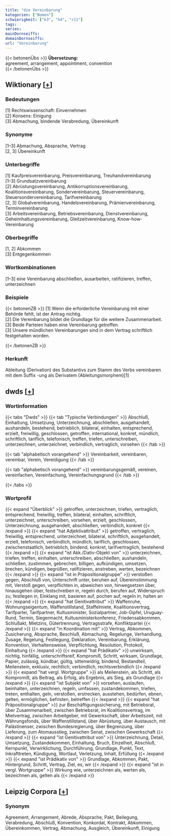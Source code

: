 ```yaml
---
title: "die Vereinbarung"
kategorien: ["Nomen"]
schwierigkeit: ["k3", "h4", "r11"]
tags:
series:
mainDornseiffs:
domainDornseiffs:
url: "Vereinbarung"
---
```


{{< betonenÜbs >}}
**Übersetzung:**  
agreement, arrangement, appointment, convention  
{{< /betonenÜbs >}}

## Wiktionary [[+](https://de.wiktionary.org/wiki/Vereinbarung)]

### Bedeutungen
[1] Rechtswissenschaft: Einvernehmen  
[2] Konsens: Einigung  
[3] Abmachung, bindende Verabredung, Übereinkunft  

### Synonyme
[1–3] Abmachung, Absprache, Vertrag  
[2, 3] Übereinkunft  

### Unterbegriffe
[1] Kaufpreisvereinbarung, Preisvereinbarung, Treuhandvereinbarung  
[1–3] Grundsatzvereinbarung  
[2] Abrüstungsvereinbarung, Antikorruptionsvereinbarung, Koalitionsvereinbarung, Sondervereinbarung, Steuervereinbarung, Steuersondervereinbarung, Tarifvereinbarung  
[2, 3] Globalvereinbarung, Handelsvereinbarung, Prämienvereinbarung, Terminvereinbarung  
[3] Arbeitsvereinbarung, Betriebsvereinbarung, Dienstvereinbarung, Geheimhaltungsvereinbarung, Gleitzeitvereinbarung, Know-how-Vereinbarung  

### Oberbegriffe
[1, 2] Abkommen  
[3] Entgegenkommen  

### Wortkombinationen
[1–3] eine Vereinbarung abschließen, ausarbeiten, ratifizieren, treffen, unterzeichnen  

### Beispiele
{{< betonenZB >}}
[1] Wenn die erforderliche Vereinbarung mit einer Behörde fehlt, ist der Antrag nichtig.  
[2] Die Vereinbarung bildet die Grundlage für die weitere Zusammenarbeit.  
[3] Beide Parteien haben eine Vereinbarung getroffen.  
[3] Unsere mündlichen Vereinbarungen sind in dem Vertrag schriftlich festgehalten worden.  

{{< /betonenZB >}}
### Herkunft
Ableitung (Derivation) des Substantivs zum Stamm des Verbs vereinbaren mit dem Suffix -ung als Derivatem (Ableitungsmorphem)[1]  



## dwds [[+](https://www.dwds.de/wb/Vereinbarung)]

### Wortinformation
{{< tabs "Dwds" >}}
{{< tab "Typische Verbindungen" >}}
Abschluß, Einhaltung, Umsetzung, Unterzeichnung, abschließen, ausgehandelt, aushandeln, bestehend, betrieblich, bilateral, einhalten, entsprechend, erzielt, freiwillig, geschlossen, getroffen, international, konkret, mündlich, schriftlich, tariflich, telefonisch, treffen, triefen, unterschreiben, unterzeichnen, unterzeichnet, verbindlich, vertraglich, vorsehen
{{< /tab >}}

{{< tab "alphabetisch vorangehend" >}}
Vereinbarkeit, vereinbaren, vereinbar, Verein, Vereidigung
{{< /tab >}}

{{< tab "alphabetisch vorangehend" >}}
vereinbarungsgemäß, vereinen, vereinfachen, Vereinfachung, Vereinfachungsgrund
{{< /tab >}}

{{< /tabs >}}

### Wortprofil
{{< expand "Überblick" >}} getroffen, unterzeichnen, triefen, vertraglich, entsprechend, freiwillig, treffen, bilateral, einhalten, schriftlich, unterzeichnet, unterschreiben, vorsehen, erzielt, geschlossen, Unterzeichnung, ausgehandelt, abschließen, verbindlich, konkret {{< /expand >}}
{{< expand "hat Adjektivattribut" >}} getroffen, vertraglich, freiwillig, entsprechend, unterzeichnet, bilateral, schriftlich, ausgehandelt, erzielt, telefonisch, verbindlich, mündlich, tariflich, geschlossen, zwischenstaatlich, betrieblich, bindend, konkret, tarifvertraglich, bestehend {{< /expand >}}
{{< expand "ist Akk./Dativ-Objekt von" >}} unterzeichnen, triefen, treffen, einhalten, unterschreiben, abschließen, aushandeln, schließen, zustimmen, gebrechen, billigen, aufkündigen, umsetzen, brechen, kündigen, begrüßen, ratifizieren, anstreben, werten, bezeichnen {{< /expand >}}
{{< expand "ist in Präpositionalgruppe" >}} verstoßen gegen, Abschluß von, Unterschrift unter, beruhen auf, Übereinstimmung mit, Verstoß gegen, verpflichten in, abweichen von, hinwegsetzen über, hinausgehen über, festschreiben in, regeln durch, berufen auf, Widerspruch zu, festlegen in, Einklang mit, basieren auf, pochen auf, regeln in, halten an {{< /expand >}}
{{< expand "hat Genitivattribut" >}} Waffenruhe, Wohnungseigentum, Waffenstillstand, Staffelmiete, Koalitionsvertrag, Tarifpartei, Tarifpartner, Kultusminister, Sozialpartner, Job-Gipfel, Uruguay-Rund, Termin, Siegermacht, Kultusministerkonferenz, Friedensabkommen, Schlußakt, Mietzins, Gütertrennung, Vertragsstrafe, Konfliktpartei {{< /expand >}}
{{< expand "in Koordination mit" >}} Vertrag, Abkommen, Zusicherung, Absprache, Beschluß, Abmachung, Regelunge, Verhandlung, Zusage, Regelung, Festlegung, Deklaration, Vereinbarung, Erklärung, Konvention, Verhaltensweise, Verpflichtung, Resolution, Protokoll, Einhaltung {{< /expand >}}
{{< expand "hat Prädikativ" >}} unwirksam, nichtig, hinfällig, unterschriftsreif, Kompromiß, Schritt, wirksam, Grundlage, Papier, zulässig, kündbar, gültig, sittenwidrig, bindend, Bestandteil, Meilenstein, exklusiv, rechtlich, verbindlich, rechtsverbindlich {{< /expand >}}
{{< expand "hat vergl. Wortgruppe" >}} als Meilenstein, als Schritt, als Kompromiß, als Beitrag, als Erfolg, als Ergebnis, als Sieg, als Grundlage {{< /expand >}}
{{< expand "ist Subjekt von" >}} vorsehen, auslaufen, beinhalten, unterzeichnen, regeln, umfassen, zustandekommen, triefen, treten, enthalten, geln, verstoßen, erstrecken, ausstehen, bedürfen, ebnen, gelten, ermöglichen, befristen, betreffen {{< /expand >}}
{{< expand "hat Präpositionalgruppe" >}} zur Beschäftigungssicherung, mit Betriebsrat, über Zusammenarbeit, zwischen Betriebsrat, im Koalitionsvertrag, im Mietvertrag, zwischen Arbeitgeber, mit Gewerkschaft, über Arbeitszeit, mit Währungsfonds, über Waffenstillstand, über Abrüstung, über Austausch, mit Palästinenser, zwischen Bundesregierung, über Begrenzung, über Lieferung, zum Atomausstieg, zwischen Senat, zwischen Gewerkschaft {{< /expand >}}
{{< expand "ist Genitivattribut von" >}} Unterzeichnung, Detail, Umsetzung, Zustandekommen, Einhaltung, Bruch, Einzelheit, Abschluß, Kernpunkt, Verwirklichung, Durchführung, Grundlage, Punkt, Text, Inkrafttreten, Kündigung, Wortlaut, Verletzung, Inhalt, Erfüllung {{< /expand >}}
{{< expand "ist Prädikativ von" >}} Grundlage, Abkommen, Pakt, Hintergrund, Schritt, Vertrag, Ziel, es, wir {{< /expand >}}
{{< expand "ist in vergl. Wortgruppe" >}} Wirkung wie, unterzeichnen als, werten als, bezeichnen als, gelten als {{< /expand >}}

## Leipzig Corpora [[+](https://corpora.uni-leipzig.de/en/res?word=Vereinbarung&corpusId=deu_newscrawl-public_2018)]


### Synonym
Agreement, Arrangement, Abrede, Absprache, Pakt, Beilegung, Verabredung, Abschluß, Konvention, Konkordat, Kontrakt, Abkommen, Übereinkommen, Vertrag, Abmachung, Ausgleich, Übereinkunft, Einigung

